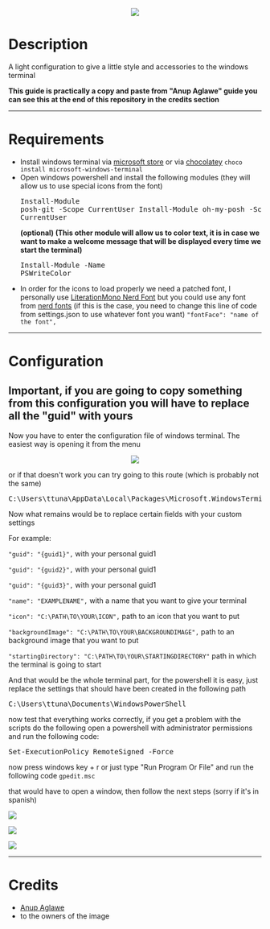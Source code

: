 <p align="center"><img src="https://i.imgur.com/kc9EMv1.png"></p>

# Description
A light configuration to give a little style and accessories to the windows terminal

**This guide is practically a copy and paste from "Anup Aglawe" guide you can see this at the end of this repository in the credits section**

---
# Requirements
* Install windows terminal via [microsoft store](https://www.microsoft.com/p/windows-terminal/9n0dx20hk701?rtc=1&activetab=pivot:overviewtab) or via [chocolatey](https://chocolatey.org/) <code>choco install microsoft-windows-terminal</code>
* Open windows powershell and install the following modules (they will allow us to use special icons from the font) <pre>Install-Module posh-git -Scope CurrentUser
Install-Module oh-my-posh -Scope CurrentUser</pre>
<b>(optional) (This other module will allow us to color text, it is in case we want to make a welcome message that will be displayed every time we start the terminal)</b><pre>Install-Module -Name PSWriteColor</pre>
* In order for the icons to load properly we need a patched font, I personally use [LiterationMono Nerd Font](https://github.com/ryanoasis/nerd-fonts/releases/download/v2.1.0/LiberationMono.zip) but you could use any font from [nerd fonts](https://www.nerdfonts.com/) (if this is the case, you need to change this line of code from settings.json to use whatever font you want)
<code>"fontFace": "name of the font",</code>

---
# Configuration
## Important, if you are going to copy something from this configuration you will have to replace all the "guid" with yours

Now you have to enter the configuration file of windows terminal. The easiest way is opening it from the menu 
<p align="center"><img src="https://i.imgur.com/5jrdSVG.png"></p>
or if that doesn't work you can try going to this route (which is probably not the same)

<pre>C:\Users\ttuna\AppData\Local\Packages\Microsoft.WindowsTerminal_8wekyb3d8bbwe\LocalState</pre>
Now what remains would be to replace certain fields with your custom settings

For example:

<code>"guid": "{guid1}",</code> with your personal guid1

<code>"guid": "{guid2}",</code> with your personal guid1

<code>"guid": "{guid3}",</code> with your personal guid1

<code>"name": "EXAMPLENAME",</code> with a name that you want to give your terminal

<code>"icon": "C:\\PATH\\TO\\YOUR\\ICON",</code> path to an icon that you want to put

<code>"backgroundImage": "C:\\PATH\\TO\\YOUR\\BACKGROUNDIMAGE",</code> path to an background image that you want to put

<code>"startingDirectory": "C:\\PATH\\TO\\YOUR\\STARTINGDIRECTORY"</code> path in which the terminal is going to start

And that would be the whole terminal part, for the powershell it is easy, just replace the settings that should have been created in the following path
<pre>C:\Users\ttuna\Documents\WindowsPowerShell</pre>

now test that everything works correctly, if you get a problem with the scripts do the following 
open a powershell with administrator permissions and run the following code:
<pre>Set-ExecutionPolicy RemoteSigned -Force</pre>

now press windows key + r or just type "Run Program Or File" and run the following code
<code>gpedit.msc</code>

that would have to open a window, then follow the next steps (sorry if it's in spanish)

<p align="left"><img src="https://i.imgur.com/lQzreuu.png"></p>
<p align="left"><img src="https://i.imgur.com/hbTnQMB.png"></p>
<p align="left"><img src="https://i.imgur.com/SjkibiD.png"></p>

---
# Credits
* [Anup Aglawe](https://dev.to/anupa/beautify-your-windows-terminal-1la8)
* to the owners of the image
